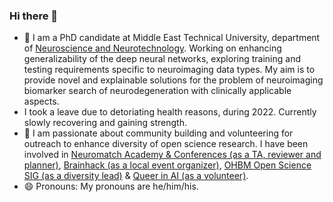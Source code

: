 ### Hi there  👋

<!--
**i-am-mel-dev/i-am-mel-dev** is a ✨ _special_ ✨ repository because its `README.md` (this file) appears on your GitHub profile.-->
- 💬 I am a PhD candidate at  Middle East Technical University, department of [Neuroscience and Neurotechnology](https://nsnt.metu.edu.tr/). Working on enhancing generalizability of the  deep neural networks, exploring training and testing requirements specific to neuroimaging data types. My aim is to provide novel and explainable solutions for the problem of neuroimaging biomarker search of neurodegeneration with clinically applicable aspects.
-  I took a leave due to detoriating health reasons, during 2022. Currently slowly recovering and gaining strength.
- 👯 I am passionate about community building and volunteering for outreach to enhance diversity of open science research. I have been involved in [Neuromatch Academy & Conferences (as a TA, reviewer and planner)](https://academy.neuromatch.io/), [Brainhack (as a local event organizer)](https://brainhack.org/), [OHBM Open Science SIG (as a diversity lead)](https://ossig.netlify.app/) & [Queer in AI (as a volunteer)](https://sites.google.com/view/queer-in-ai/).
- 😄 Pronouns: My pronouns are he/him/his.
